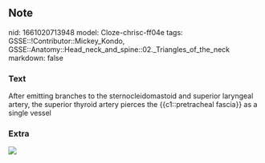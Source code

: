 ## Note
nid: 1661020713948
model: Cloze-chrisc-ff04e
tags: GSSE::!Contributor::Mickey_Kondo, GSSE::Anatomy::Head_neck_and_spine::02._Triangles_of_the_neck
markdown: false

### Text
After emitting branches to the sternocleidomastoid and superior laryngeal artery, the superior thyroid artery pierces the {{c1::pretracheal fascia}} as a single vessel

### Extra
<img src="3-s2.0-B9781437727647000208-f020-003-9781437727647.jpg">
